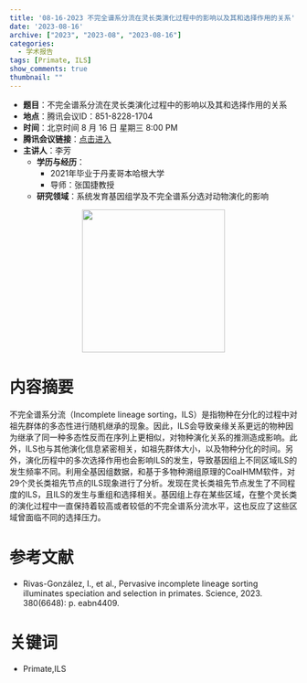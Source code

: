 ```yaml
---
title: '08-16-2023 不完全谱系分流在灵长类演化过程中的影响以及其和选择作用的关系'
date: '2023-08-16'
archive: ["2023", "2023-08", "2023-08-16"]
categories:
  - 学术报告
tags: [Primate, ILS]
show_comments: true
thumbnail: ""
---
```


- **题目**：不完全谱系分流在灵长类演化过程中的影响以及其和选择作用的关系
- **地点**：腾讯会议ID：851-8228-1704
- **时间**：北京时间 8 月 16 日 星期三 8:00 PM
- **腾讯会议链接**：[点击进入](https://meeting.tencent.com/dm/CkmP1ocpqAR1)
- **主讲人**：李芳
  - **学历与经历**：
    - 2021年毕业于丹麦哥本哈根大学
    - 导师：张国捷教授
  - **研究领域**：系统发育基因组学及不完全谱系分选对动物演化的影响

<div align="center">
<img src="https://github.com/cgmonline/cgmonline/blob/master/image/2023-08-30_JCY.jepg?raw=true" height=250>
</div>

# 内容摘要

不完全谱系分流（Incomplete lineage sorting，ILS）是指物种在分化的过程中对祖先群体的多态性进行随机继承的现象。因此，ILS会导致亲缘关系更远的物种因为继承了同一种多态性反而在序列上更相似，对物种演化关系的推测造成影响。此外，ILS也与其他演化信息紧密相关，如祖先群体大小，以及物种分化的时间。另外，演化历程中的多次选择作用也会影响ILS的发生，导致基因组上不同区域ILS的发生频率不同。利用全基因组数据，和基于多物种溯组原理的CoalHMM软件，对29个灵长类祖先节点的ILS现象进行了分析。发现在灵长类祖先节点发生了不同程度的ILS，且ILS的发生与重组和选择相关。基因组上存在某些区域，在整个灵长类的演化过程中一直保持着较高或者较低的不完全谱系分流水平，这也反应了这些区域曾面临不同的选择压力。

# 参考文献

- Rivas-González, I., et al., Pervasive incomplete lineage sorting illuminates speciation and selection in primates. Science, 2023. 380(6648): p. eabn4409.

# 关键词

- Primate,ILS


